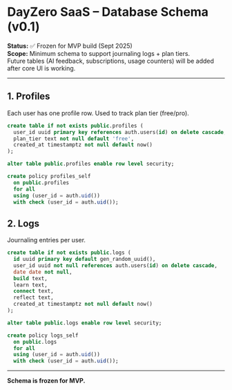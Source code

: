# DayZero SaaS – Database Schema (v0.1)

**Status:** ✅ Frozen for MVP build (Sept 2025)  
**Scope:** Minimum schema to support journaling logs + plan tiers.  
Future tables (AI feedback, subscriptions, usage counters) will be added after core UI is working.

---

## 1. Profiles
Each user has one profile row. Used to track plan tier (free/pro).

```sql
create table if not exists public.profiles (
  user_id uuid primary key references auth.users(id) on delete cascade,
  plan_tier text not null default 'free',
  created_at timestamptz not null default now()
);

alter table public.profiles enable row level security;

create policy profiles_self
  on public.profiles
  for all
  using (user_id = auth.uid())
  with check (user_id = auth.uid());
```

## 2. Logs
Journaling entries per user.

```sql
create table if not exists public.logs (
  id uuid primary key default gen_random_uuid(),
  user_id uuid not null references auth.users(id) on delete cascade,
  date date not null,
  build text,
  learn text,
  connect text,
  reflect text,
  created_at timestamptz not null default now()
);

alter table public.logs enable row level security;

create policy logs_self
  on public.logs
  for all
  using (user_id = auth.uid())
  with check (user_id = auth.uid());
```

---

**Schema is frozen for MVP.**
